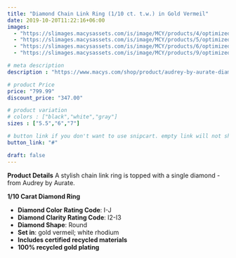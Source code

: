 ```yaml
---
title: "Diamond Chain Link Ring (1/10 ct. t.w.) in Gold Vermeil"
date: 2019-10-20T11:22:16+06:00
images: 
  - "https://slimages.macysassets.com/is/image/MCY/products/4/optimized/25174064_fpx.tif?op_sharpen=1&wid=500&fit=fit,1&fmt=webp"
  - "https://slimages.macysassets.com/is/image/MCY/products/5/optimized/25174065_fpx.tif?op_sharpen=1&wid=500&fit=fit,1&fmt=webp"
  - "https://slimages.macysassets.com/is/image/MCY/products/6/optimized/25174066_fpx.tif?op_sharpen=1&wid=500&fit=fit,1&fmt=webp"
  - "https://slimages.macysassets.com/is/image/MCY/products/9/optimized/25429379_fpx.tif?op_sharpen=1&wid=500&fit=fit,1&fmt=webp"

# meta description
description : "https://www.macys.com/shop/product/audrey-by-aurate-diamond-chain-link-ring-1-10-ct.-t.w.-in-gold-vermeil-created-for-macys?ID=16455019&isDlp=true"

# product Price
price: "799.99"
discount_price: "347.00"

# product variation
# colors : ["black","white","gray"]
sizes : ["5.5","6","7"]

# button link if you don't want to use snipcart. empty link will not show button
button_link: "#"

draft: false
---
```


**Product Details**
A stylish chain link ring is topped with a single diamond - from Audrey by Aurate.

**1/10 Carat Diamond Ring**
- **Diamond Color Rating Code**: I-J
- **Diamond Clarity Rating Code**: I2-I3
- **Diamond Shape**: Round
- **Set in**: gold vermeil; white rhodium
- **Includes certified recycled materials**
- **100% recycled gold plating**
